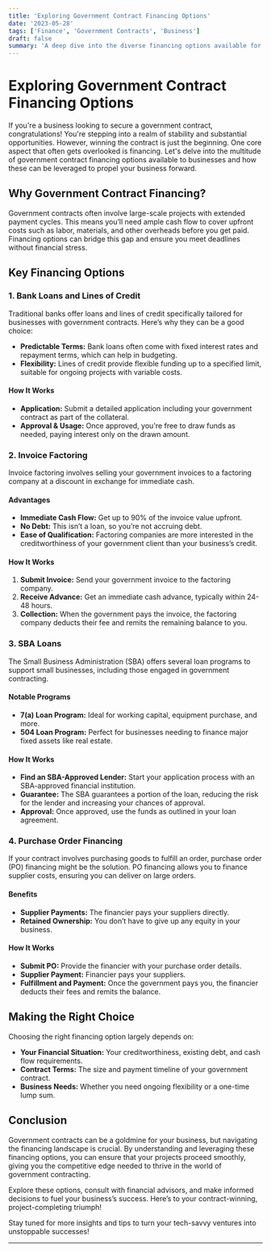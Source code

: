 ```yaml
---
title: 'Exploring Government Contract Financing Options'
date: '2023-05-28'
tags: ['Finance', 'Government Contracts', 'Business']
draft: false
summary: 'A deep dive into the diverse financing options available for businesses tackling government contracts and how to leverage them for growth and sustainability.'
---
```


# Exploring Government Contract Financing Options

If you're a business looking to secure a government contract, congratulations! You're stepping into a realm of stability and substantial opportunities. However, winning the contract is just the beginning. One core aspect that often gets overlooked is financing. Let's delve into the multitude of government contract financing options available to businesses and how these can be leveraged to propel your business forward.

## Why Government Contract Financing?

Government contracts often involve large-scale projects with extended payment cycles. This means you’ll need ample cash flow to cover upfront costs such as labor, materials, and other overheads before you get paid. Financing options can bridge this gap and ensure you meet deadlines without financial stress.

## Key Financing Options

### 1. **Bank Loans and Lines of Credit**

Traditional banks offer loans and lines of credit specifically tailored for businesses with government contracts. Here’s why they can be a good choice:
- **Predictable Terms:** Bank loans often come with fixed interest rates and repayment terms, which can help in budgeting.
- **Flexibility:** Lines of credit provide flexible funding up to a specified limit, suitable for ongoing projects with variable costs.

#### How It Works

- **Application:** Submit a detailed application including your government contract as part of the collateral.
- **Approval & Usage:** Once approved, you're free to draw funds as needed, paying interest only on the drawn amount.

### 2. **Invoice Factoring**

Invoice factoring involves selling your government invoices to a factoring company at a discount in exchange for immediate cash.

#### Advantages

- **Immediate Cash Flow:** Get up to 90% of the invoice value upfront.
- **No Debt:** This isn’t a loan, so you’re not accruing debt.
- **Ease of Qualification:** Factoring companies are more interested in the creditworthiness of your government client than your business’s credit.

#### How It Works

1. **Submit Invoice:** Send your government invoice to the factoring company.
2. **Receive Advance:** Get an immediate cash advance, typically within 24-48 hours.
3. **Collection:** When the government pays the invoice, the factoring company deducts their fee and remits the remaining balance to you.

### 3. **SBA Loans**

The Small Business Administration (SBA) offers several loan programs to support small businesses, including those engaged in government contracting.

#### Notable Programs

- **7(a) Loan Program:** Ideal for working capital, equipment purchase, and more.
- **504 Loan Program:** Perfect for businesses needing to finance major fixed assets like real estate.

#### How It Works

- **Find an SBA-Approved Lender:** Start your application process with an SBA-approved financial institution.
- **Guarantee:** The SBA guarantees a portion of the loan, reducing the risk for the lender and increasing your chances of approval.
- **Approval:** Once approved, use the funds as outlined in your loan agreement.

### 4. **Purchase Order Financing**

If your contract involves purchasing goods to fulfill an order, purchase order (PO) financing might be the solution. PO financing allows you to finance supplier costs, ensuring you can deliver on large orders.

#### Benefits

- **Supplier Payments:** The financier pays your suppliers directly.
- **Retained Ownership:** You don’t have to give up any equity in your business.

#### How It Works

- **Submit PO:** Provide the financier with your purchase order details.
- **Supplier Payment:** Financier pays your suppliers.
- **Fulfillment and Payment:** Once the government pays you, the financier deducts their fees and remits the balance.

## Making the Right Choice

Choosing the right financing option largely depends on:
- **Your Financial Situation:** Your creditworthiness, existing debt, and cash flow requirements.
- **Contract Terms:** The size and payment timeline of your government contract.
- **Business Needs:** Whether you need ongoing flexibility or a one-time lump sum.

## Conclusion

Government contracts can be a goldmine for your business, but navigating the financing landscape is crucial. By understanding and leveraging these financing options, you can ensure that your projects proceed smoothly, giving you the competitive edge needed to thrive in the world of government contracting.

Explore these options, consult with financial advisors, and make informed decisions to fuel your business’s success. Here’s to your contract-winning, project-completing triumph!

Stay tuned for more insights and tips to turn your tech-savvy ventures into unstoppable successes!

---